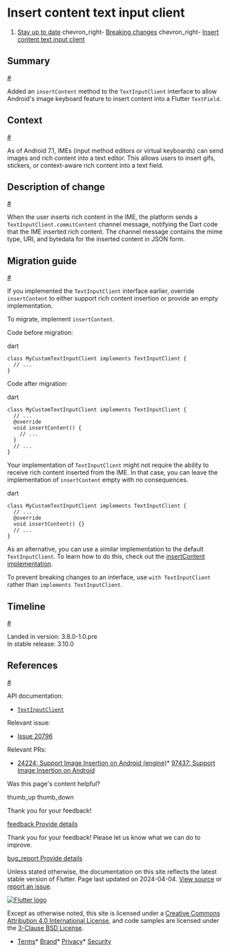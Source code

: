 Insert content text input client
================================

1. [Stay up to date](/release) chevron\_right- [Breaking changes](/release/breaking-changes) chevron\_right- [Insert content text input client](/release/breaking-changes/insert-content-text-input-client)

Summary
-------

[#](#summary)

Added an `insertContent` method to the `TextInputClient` interface to allow Android's image keyboard feature to insert content into a Flutter `TextField`.

Context
-------

[#](#context)

As of Android 7.1, IMEs (input method editors or virtual keyboards) can send images and rich content into a text editor. This allows users to insert gifs, stickers, or context-aware rich content into a text field.

Description of change
---------------------

[#](#description-of-change)

When the user inserts rich content in the IME, the platform sends a `TextInputClient.commitContent` channel message, notifying the Dart code that the IME inserted rich content. The channel message contains the mime type, URI, and bytedata for the inserted content in JSON form.

Migration guide
---------------

[#](#migration-guide)

If you implemented the `TextInputClient` interface earlier, override `insertContent` to either support rich content insertion or provide an empty implementation.

To migrate, implement `insertContent`.

Code before migration:

dart

```
class MyCustomTextInputClient implements TextInputClient {
  // ...
}
```

Code after migration:

dart

```
class MyCustomTextInputClient implements TextInputClient {
  // ...
  @override
  void insertContent() {
    // ...
  }
  // ...
}
```

Your implementation of `TextInputClient` might not require the ability to receive rich content inserted from the IME. In that case, you can leave the implementation of `insertContent` empty with no consequences.

dart

```
class MyCustomTextInputClient implements TextInputClient {
  // ...
  @override
  void insertContent() {}
  // ...
}
```

As an alternative, you can use a similar implementation to the default `TextInputClient`. To learn how to do this, check out the [insertContent implementation](https://api.flutter.dev/flutter/services/TextInputClient/insertContent.html).

To prevent breaking changes to an interface, use `with TextInputClient` rather than `implements TextInputClient`.

Timeline
--------

[#](#timeline)

Landed in version: 3.8.0-1.0.pre  
 In stable release: 3.10.0

References
----------

[#](#references)

API documentation:

* [`TextInputClient`](https://api.flutter.dev/flutter/services/TextInputClient-class.html)

Relevant issue:

* [Issue 20796](https://github.com/flutter/flutter/issues/20796)

Relevant PRs:

* [24224: Support Image Insertion on Android (engine)](https://github.com/flutter/engine/pull/35619)* [97437: Support Image Insertion on Android](https://github.com/flutter/flutter/pull/110052)

Was this page's content helpful?

thumb\_up thumb\_down

Thank you for your feedback!

 [feedback Provide details](https://github.com/flutter/website/issues/new?template=1_page_issue.yml&&page-url=https://docs.flutter.dev/release/breaking-changes/insert-content-text-input-client/&page-source=https://github.com/flutter/website/tree/main/src/content/release/breaking-changes/insert-content-text-input-client.md)

Thank you for your feedback! Please let us know what we can do to improve.

 [bug\_report Provide details](https://github.com/flutter/website/issues/new?template=1_page_issue.yml&&page-url=https://docs.flutter.dev/release/breaking-changes/insert-content-text-input-client/&page-source=https://github.com/flutter/website/tree/main/src/content/release/breaking-changes/insert-content-text-input-client.md)

Unless stated otherwise, the documentation on this site reflects the latest stable version of Flutter. Page last updated on 2024-04-04. [View source](https://github.com/flutter/website/tree/main/src/content/release/breaking-changes/insert-content-text-input-client.md) or [report an issue](https://github.com/flutter/website/issues/new?template=1_page_issue.yml&&page-url=https://docs.flutter.dev/release/breaking-changes/insert-content-text-input-client/&page-source=https://github.com/flutter/website/tree/main/src/content/release/breaking-changes/insert-content-text-input-client.md "Report an issue with this page").

[![Flutter logo](/assets/images/branding/flutter/logo+text/horizontal/white.svg)](https://flutter.dev)

Except as otherwise noted, this site is licensed under a [Creative Commons Attribution 4.0 International License](https://creativecommons.org/licenses/by/4.0/), and code samples are licensed under the [3-Clause BSD License](https://opensource.org/licenses/BSD-3-Clause).

* [Terms](/tos "Terms of use")* [Brand](/brand "Brand usage guidelines")* [Privacy](https://policies.google.com/privacy "Privacy policy")* [Security](/security "Security philosophy and practices")

   